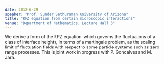 ```yaml
---
date: 2012-6-29
speaker: "Prof. Sunder Sethuraman University of Arizona"
title: "KPZ equation from certain microscopic interactions"
venue: "Department of Mathematics, Lecture Hall 3"
---
```

We derive a form of the KPZ equation, which
governs the fluctuations of a class of interface heights,
in terms of a martingale problem, as the scaling limit of
fluctuation fields with respect to some particle systems
such as zero range processes. This is joint work in
progress with P. Goncalves and M. Jara.
